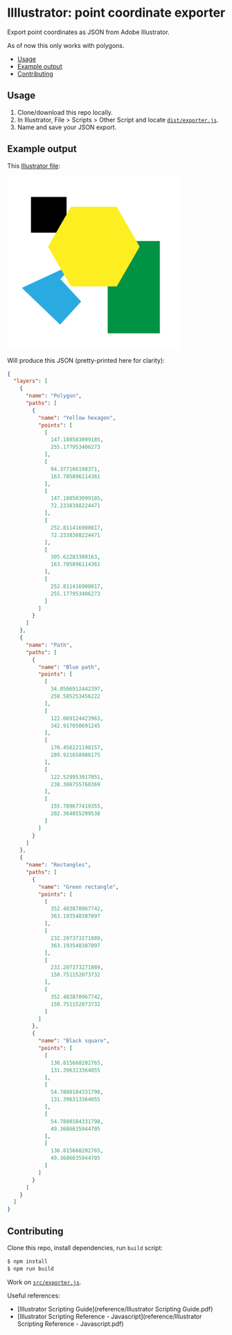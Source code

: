 # Illlustrator: point coordinate exporter
Export point coordinates as JSON from Adobe Illustrator.

As of now this only works with polygons.

- [Usage](#usage)
- [Example output](#example-output)
- [Contributing](#contributing)

## Usage
1. Clone/download this repo locally.
2. In Illustrator, File > Scripts > Other Script and locate [`dist/exporter.js`](dist/exporter.js).
3. Name and save your JSON export.

## Example output

This [Illustrator file](examples/example.ai):

![Example image](examples/example.png)

Will produce this JSON (pretty-printed here for clarity):
```json
{
  "layers": [
    {
      "name": "Polygon",
      "paths": [
        {
          "name": "Yellow hexagon",
          "points": [
            [
              147.188583099185,
              255.177953406273
            ],
            [
              94.377166198371,
              163.705896114361
            ],
            [
              147.188583099185,
              72.2338388224471
            ],
            [
              252.811416900817,
              72.2338388224471
            ],
            [
              305.62283380163,
              163.705896114361
            ],
            [
              252.811416900817,
              255.177953406273
            ]
          ]
        }
      ]
    },
    {
      "name": "Path",
      "paths": [
        {
          "name": "Blue path",
          "points": [
            [
              34.0506912442397,
              258.585253456222
            ],
            [
              122.069124423963,
              342.917050691245
            ],
            [
              170.456221198157,
              289.921658986175
            ],
            [
              122.529953917051,
              238.308755760369
            ],
            [
              155.709677419355,
              202.364055299538
            ]
          ]
        }
      ]
    },
    {
      "name": "Rectangles",
      "paths": [
        {
          "name": "Green rectangle",
          "points": [
            [
              352.483870967742,
              363.193548387097
            ],
            [
              232.207373271889,
              363.193548387097
            ],
            [
              232.207373271889,
              150.751152073732
            ],
            [
              352.483870967742,
              150.751152073732
            ]
          ]
        },
        {
          "name": "Black square",
          "points": [
            [
              136.815668202765,
              131.396313364055
            ],
            [
              54.7880184331798,
              131.396313364055
            ],
            [
              54.7880184331798,
              49.3686635944705
            ],
            [
              136.815668202765,
              49.3686635944705
            ]
          ]
        }
      ]
    }
  ]
}
```

## Contributing

Clone this repo, install dependencies, run `build` script:

```sh
$ npm install
$ npm run build
```

Work on [`src/exporter.js`](src/exporter.js).

Useful references: 
- [Illustrator Scripting Guide](reference/Illustrator Scripting Guide.pdf)
- [Illustrator Scripting Reference - Javascript](reference/Illustrator Scripting Reference - Javascript.pdf)
